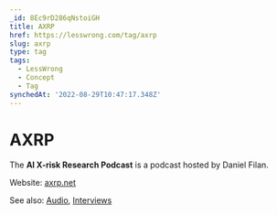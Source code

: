 ```yaml
---
_id: 8Ec9rD286qNstoiGH
title: AXRP
href: https://lesswrong.com/tag/axrp
slug: axrp
type: tag
tags:
  - LessWrong
  - Concept
  - Tag
synchedAt: '2022-08-29T10:47:17.348Z'
---
```


# AXRP

The **AI X-risk Research Podcast** is a podcast hosted by Daniel Filan.

Website: [axrp.net](https://axrp.net/)

See also: [Audio](audio), [Interviews](interviews)
